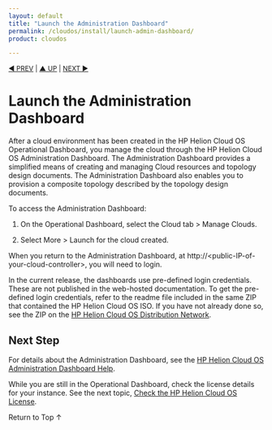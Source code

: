 ```yaml
---
layout: default
title: "Launch the Administration Dashboard"
permalink: /cloudos/install/launch-admin-dashboard/
product: cloudos

---
```


<script>

function PageRefresh {
onLoad="window.refresh"
}

PageRefresh();

</script>


<p style="font-size: small;"> <a href="/cloudos/install/create-cloud/">&#9664; PREV</a> | <a href="/cloudos/install/">&#9650; UP</a> | <a href="/cloudos/install/license/">NEXT &#9654;</a> </p>

# Launch the Administration Dashboard

After a cloud environment has been created in the HP Helion Cloud OS Operational Dashboard, you manage the cloud through the HP Helion Cloud OS Administration Dashboard. The Administration Dashboard provides a simplified means
of creating and managing Cloud resources and topology design documents.  The Administration Dashboard also enables you to provision a composite topology described by the topology design documents.

To access the Administration Dashboard:

1. On the Operational Dashboard, select the Cloud tab > Manage Clouds.

2. Select More > Launch for the cloud created.   

When you return to the Administration Dashboard, at http://&lt;public-IP-of-your-cloud-controller>, you will need to login. 

In the current release, the dashboards use pre-defined login credentials. These are not published in the web-hosted documentation. To get the pre-defined login credentials, refer to the readme file included in the same ZIP that contained the HP Helion Cloud OS ISO. 
If you have not already done so, see the ZIP on the <a href="https://cloudos.hpwsportal.com" target="codn">HP Helion Cloud OS Distribution Network</a>. 

## Next Step

For details about the Administration Dashboard, see the [HP Helion Cloud OS Administration Dashboard Help](/cloudos/manage/administration-dashboard/).

While you are still in the Operational Dashboard, check the license details for your instance. 
See the next topic, [Check the HP Helion Cloud OS License](/cloudos/install/license/).

<a href="#top" style="padding:14px 0px 14px 0px; text-decoration: none;"> Return to Top &#8593; </a>



